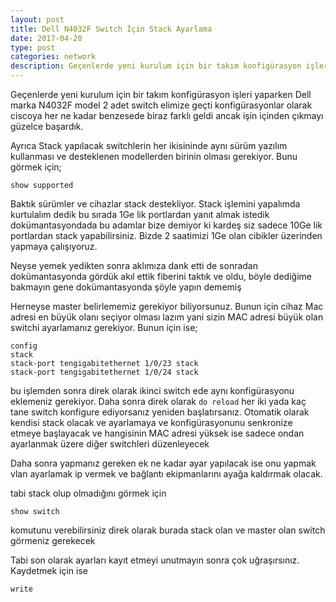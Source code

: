 ```yaml
---
layout: post
title: Dell N4032F Switch İçin Stack Ayarlama
date: 2017-04-20
type: post
categories: network
description: Geçenlerde yeni kurulum için bir takım konfigürasyon işleri yaparken Dell marka N4032F model 2 adet switch elimize geçti konfigürasyonlar
---
```


Geçenlerde yeni kurulum için bir takım konfigürasyon işleri yaparken Dell marka N4032F model 2 adet switch elimize geçti konfigürasyonlar olarak ciscoya her ne kadar benzesede biraz farklı geldi ancak işin içinden çıkmayı güzelce başardık.

Ayrıca Stack yapılacak switchlerin her ikisininde aynı sürüm yazılım kullanması ve desteklenen modellerden birinin olması gerekiyor. Bunu görmek için;

```
show supported
```

Baktık sürümler ve cihazlar stack destekliyor. Stack işlemini yapalımda kurtulalım dedik bu sırada 1Ge lik portlardan yanıt almak istedik dokümantasyondada bu adamlar bize demiyor ki kardeş siz sadece 10Ge lik portlardan stack yapabilirsiniz. Bizde 2 saatimizi 1Ge olan cibikler üzerinden yapmaya çalışıyoruz.

Neyse yemek yedikten sonra aklımıza dank etti de sonradan dokümantasyonda gördük akıl ettik fiberini taktık ve oldu, böyle dediğime bakmayın gene dokümantasyonda şöyle yapın dememiş 

Herneyse master belirlememiz gerekiyor biliyorsunuz. Bunun için cihaz Mac adresi en büyük olanı seçiyor olması lazım yani sizin MAC adresi büyük olan switchi ayarlamanız gerekiyor. Bunun için ise;

```
config
stack
stack-port tengigabitethernet 1/0/23 stack
stack-port tengigabitethernet 1/0/24 stack
```

bu işlemden sonra direk olarak ikinci switch ede aynı konfigürasyonu eklemeniz gerekiyor. Daha sonra direk olarak `do reload` her iki yada kaç tane switch konfigure ediyorsanız yeniden başlatırsanız. Otomatik olarak kendisi stack olacak ve ayarlamaya ve konfigürasyonunu senkronize etmeye başlayacak ve hangisinin MAC adresi yüksek ise sadece ondan ayarlanmak üzere diğer switchleri düzenleyecek

Daha sonra yapmanız gereken ek ne kadar ayar yapılacak ise onu yapmak vlan ayarlamak ip vermek ve bağlantı ekipmanlarını ayağa kaldırmak olacak.

tabi stack olup olmadığını görmek için

```
show switch
```

komutunu verebilirsiniz direk olarak burada stack olan ve master olan switch görmeniz gerekecek

Tabi son olarak ayarları kayıt etmeyi unutmayın sonra çok uğraşırsınız. Kaydetmek için ise

```
write
```